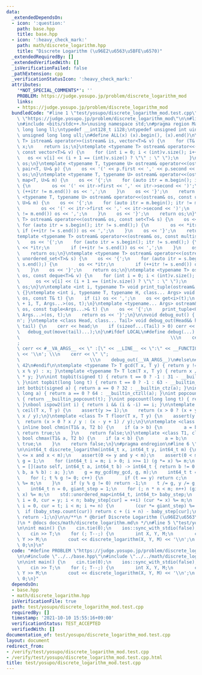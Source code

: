 ```yaml
---
data:
  _extendedDependsOn:
  - icon: ':question:'
    path: base.hpp
    title: base.hpp
  - icon: ':heavy_check_mark:'
    path: math/discrete_logarithm.hpp
    title: "Discrete Logarithm (\u96E2\u6563\u5BFE\u6570)"
  _extendedRequiredBy: []
  _extendedVerifiedWith: []
  _isVerificationFailed: false
  _pathExtension: cpp
  _verificationStatusIcon: ':heavy_check_mark:'
  attributes:
    '*NOT_SPECIAL_COMMENTS*': ''
    PROBLEM: https://judge.yosupo.jp/problem/discrete_logarithm_mod
    links:
    - https://judge.yosupo.jp/problem/discrete_logarithm_mod
  bundledCode: "#line 1 \"test/yosupo/discrete_logarithm_mod.test.cpp\"\n#define PROBLEM\
    \ \"https://judge.yosupo.jp/problem/discrete_logarithm_mod\"\n\n#line 2 \"base.hpp\"\
    \n#include <bits/stdc++.h>\nusing namespace std;\n#pragma region Macros\ntypedef\
    \ long long ll;\ntypedef __int128_t i128;\ntypedef unsigned int uint;\ntypedef\
    \ unsigned long long ull;\n#define ALL(x) (x).begin(), (x).end()\n\ntemplate <typename\
    \ T> istream& operator>>(istream& is, vector<T>& v) {\n    for (T& x : v) is >>\
    \ x;\n    return is;\n}\ntemplate <typename T> ostream& operator<<(ostream& os,\
    \ const vector<T>& v) {\n    for (int i = 0; i < (int)v.size(); i++) {\n     \
    \   os << v[i] << (i + 1 == (int)v.size() ? \"\" : \" \");\n    }\n    return\
    \ os;\n}\ntemplate <typename T, typename U> ostream& operator<<(ostream& os, const\
    \ pair<T, U>& p) {\n    os << '(' << p.first << ',' << p.second << ')';\n    return\
    \ os;\n}\ntemplate <typename T, typename U> ostream& operator<<(ostream& os, const\
    \ map<T, U>& m) {\n    os << '{';\n    for (auto itr = m.begin(); itr != m.end();)\
    \ {\n        os << '(' << itr->first << ',' << itr->second << ')';\n        if\
    \ (++itr != m.end()) os << ',';\n    }\n    os << '}';\n    return os;\n}\ntemplate\
    \ <typename T, typename U> ostream& operator<<(ostream& os, const unordered_map<T,\
    \ U>& m) {\n    os << '{';\n    for (auto itr = m.begin(); itr != m.end();) {\n\
    \        os << '(' << itr->first << ',' << itr->second << ')';\n        if (++itr\
    \ != m.end()) os << ',';\n    }\n    os << '}';\n    return os;\n}\ntemplate <typename\
    \ T> ostream& operator<<(ostream& os, const set<T>& s) {\n    os << '{';\n   \
    \ for (auto itr = s.begin(); itr != s.end();) {\n        os << *itr;\n       \
    \ if (++itr != s.end()) os << ',';\n    }\n    os << '}';\n    return os;\n}\n\
    template <typename T> ostream& operator<<(ostream& os, const multiset<T>& s) {\n\
    \    os << '{';\n    for (auto itr = s.begin(); itr != s.end();) {\n        os\
    \ << *itr;\n        if (++itr != s.end()) os << ',';\n    }\n    os << '}';\n\
    \    return os;\n}\ntemplate <typename T> ostream& operator<<(ostream& os, const\
    \ unordered_set<T>& s) {\n    os << '{';\n    for (auto itr = s.begin(); itr !=\
    \ s.end();) {\n        os << *itr;\n        if (++itr != s.end()) os << ',';\n\
    \    }\n    os << '}';\n    return os;\n}\ntemplate <typename T> ostream& operator<<(ostream&\
    \ os, const deque<T>& v) {\n    for (int i = 0; i < (int)v.size(); i++) {\n  \
    \      os << v[i] << (i + 1 == (int)v.size() ? \"\" : \" \");\n    }\n    return\
    \ os;\n}\n\ntemplate <int i, typename T> void print_tuple(ostream&, const T&)\
    \ {}\ntemplate <int i, typename T, typename H, class... Args> void print_tuple(ostream&\
    \ os, const T& t) {\n    if (i) os << ',';\n    os << get<i>(t);\n    print_tuple<i\
    \ + 1, T, Args...>(os, t);\n}\ntemplate <typename... Args> ostream& operator<<(ostream&\
    \ os, const tuple<Args...>& t) {\n    os << '{';\n    print_tuple<0, tuple<Args...>,\
    \ Args...>(os, t);\n    return os << '}';\n}\n\nvoid debug_out() { cerr << '\\\
    n'; }\ntemplate <class Head, class... Tail> void debug_out(Head&& head, Tail&&...\
    \ tail) {\n    cerr << head;\n    if (sizeof...(Tail) > 0) cerr << \", \";\n \
    \   debug_out(move(tail)...);\n}\n#ifdef LOCAL\n#define debug(...)           \
    \                                                        \\\n    cerr << \" \"\
    ;                                                                     \\\n   \
    \ cerr << #__VA_ARGS__ << \" :[\" << __LINE__ << \":\" << __FUNCTION__ << \"]\"\
    \ << '\\n'; \\\n    cerr << \" \";                                           \
    \                          \\\n    debug_out(__VA_ARGS__)\n#else\n#define debug(...)\
    \ 42\n#endif\n\ntemplate <typename T> T gcd(T x, T y) { return y != 0 ? gcd(y,\
    \ x % y) : x; }\ntemplate <typename T> T lcm(T x, T y) { return x / gcd(x, y)\
    \ * y; }\n\nint topbit(signed t) { return t == 0 ? -1 : 31 - __builtin_clz(t);\
    \ }\nint topbit(long long t) { return t == 0 ? -1 : 63 - __builtin_clzll(t); }\n\
    int botbit(signed a) { return a == 0 ? 32 : __builtin_ctz(a); }\nint botbit(long\
    \ long a) { return a == 0 ? 64 : __builtin_ctzll(a); }\nint popcount(signed t)\
    \ { return __builtin_popcount(t); }\nint popcount(long long t) { return __builtin_popcountll(t);\
    \ }\nbool ispow2(int i) { return i && (i & -i) == i; }\n\ntemplate <class T> T\
    \ ceil(T x, T y) {\n    assert(y >= 1);\n    return (x > 0 ? (x + y - 1) / y :\
    \ x / y);\n}\ntemplate <class T> T floor(T x, T y) {\n    assert(y >= 1);\n  \
    \  return (x > 0 ? x / y : (x - y + 1) / y);\n}\n\ntemplate <class T1, class T2>\
    \ inline bool chmin(T1& a, T2 b) {\n    if (a > b) {\n        a = b;\n       \
    \ return true;\n    }\n    return false;\n}\ntemplate <class T1, class T2> inline\
    \ bool chmax(T1& a, T2 b) {\n    if (a < b) {\n        a = b;\n        return\
    \ true;\n    }\n    return false;\n}\n#pragma endregion\n#line 6 \"math/discrete_logarithm.hpp\"\
    \n\nint64_t discrete_logarithm(int64_t x, int64_t y, int64_t m) {\n    assert(0\
    \ <= x and x < m);\n    assert(0 <= y and y < m);\n    assert(0 < m);\n    int64_t\
    \ g = 1;\n    for (int64_t i = m; i > 0; i >>= 1) (g *= x) %= m;\n    auto my_gcd\
    \ = [](auto self, int64_t a, int64_t b) -> int64_t { return b != 0 ? self(self,\
    \ b, a % b) : a; };\n    g = my_gcd(my_gcd, g, m);\n    int64_t t = 1, c = 0;\n\
    \    for (; t % g != 0; c++) {\n        if (t == y) return c;\n        (t *= x)\
    \ %= m;\n    }\n    if (y % g != 0) return -1;\n    t /= g, y /= g, m /= g;\n\
    \    int64_t n = 0, giant_step = 1;\n    for (; n * n < m; n++) (giant_step *=\
    \ x) %= m;\n    std::unordered_map<int64_t, int64_t> baby_step;\n    for (int64_t\
    \ i = 0, cur = y; i < n; baby_step[cur] = ++i) (cur *= x) %= m;\n    for (int64_t\
    \ i = 0, cur = t; i < m; i += n) {\n        (cur *= giant_step) %= m;\n      \
    \  if (baby_step.count(cur)) return c + (i + n) - baby_step[cur];\n    }\n   \
    \ return -1;\n}\n\n/**\n * @brief Discrete Logarithm (\u96E2\u6563\u5BFE\u6570\
    )\n * @docs docs/math/discrete_logarithm.md\n */\n#line 5 \"test/yosupo/discrete_logarithm_mod.test.cpp\"\
    \n\nint main() {\n    cin.tie(0);\n    ios::sync_with_stdio(false);\n    int T;\n\
    \    cin >> T;\n    for (; T--;) {\n        int X, Y, M;\n        cin >> X >>\
    \ Y >> M;\n        cout << discrete_logarithm(X, Y, M) << '\\n';\n    }\n    return\
    \ 0;\n}\n"
  code: "#define PROBLEM \"https://judge.yosupo.jp/problem/discrete_logarithm_mod\"\
    \n\n#include \"../../base.hpp\"\n#include \"../../math/discrete_logarithm.hpp\"\
    \n\nint main() {\n    cin.tie(0);\n    ios::sync_with_stdio(false);\n    int T;\n\
    \    cin >> T;\n    for (; T--;) {\n        int X, Y, M;\n        cin >> X >>\
    \ Y >> M;\n        cout << discrete_logarithm(X, Y, M) << '\\n';\n    }\n    return\
    \ 0;\n}"
  dependsOn:
  - base.hpp
  - math/discrete_logarithm.hpp
  isVerificationFile: true
  path: test/yosupo/discrete_logarithm_mod.test.cpp
  requiredBy: []
  timestamp: '2021-10-10 15:55:16+09:00'
  verificationStatus: TEST_ACCEPTED
  verifiedWith: []
documentation_of: test/yosupo/discrete_logarithm_mod.test.cpp
layout: document
redirect_from:
- /verify/test/yosupo/discrete_logarithm_mod.test.cpp
- /verify/test/yosupo/discrete_logarithm_mod.test.cpp.html
title: test/yosupo/discrete_logarithm_mod.test.cpp
---
```

